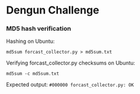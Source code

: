 # Dengun Challenge

### MD5 hash verification 

Hashing on Ubuntu: 
```
md5sum forcast_collector.py > md5sum.txt
```

Verifying forcast_collector.py checksums on Ubuntu:
```
md5sum -c md5sum.txt
```

Expected output: 
`#000000 forcast_collector.py: OK`